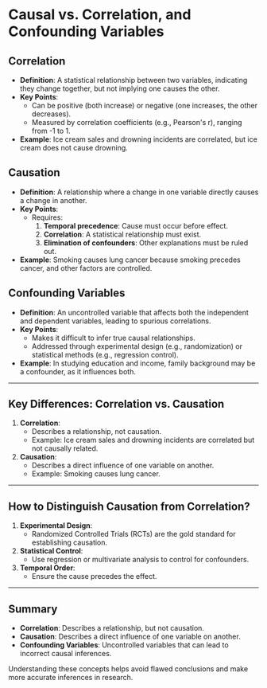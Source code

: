 # Causal vs. Correlation, and Confounding Variables

## Correlation
- **Definition**: A statistical relationship between two variables, indicating they change together, but not implying one causes the other.
- **Key Points**:
  - Can be positive (both increase) or negative (one increases, the other decreases).
  - Measured by correlation coefficients (e.g., Pearson's r), ranging from -1 to 1.
- **Example**: Ice cream sales and drowning incidents are correlated, but ice cream does not cause drowning.

## Causation
- **Definition**: A relationship where a change in one variable directly causes a change in another.
- **Key Points**:
  - Requires:
    1. **Temporal precedence**: Cause must occur before effect.
    2. **Correlation**: A statistical relationship must exist.
    3. **Elimination of confounders**: Other explanations must be ruled out.
- **Example**: Smoking causes lung cancer because smoking precedes cancer, and other factors are controlled.

## Confounding Variables
- **Definition**: An uncontrolled variable that affects both the independent and dependent variables, leading to spurious correlations.
- **Key Points**:
  - Makes it difficult to infer true causal relationships.
  - Addressed through experimental design (e.g., randomization) or statistical methods (e.g., regression control).
- **Example**: In studying education and income, family background may be a confounder, as it influences both.

---

## Key Differences: Correlation vs. Causation
1. **Correlation**:
   - Describes a relationship, not causation.
   - Example: Ice cream sales and drowning incidents are correlated but not causally related.
2. **Causation**:
   - Describes a direct influence of one variable on another.
   - Example: Smoking causes lung cancer.

---

## How to Distinguish Causation from Correlation?
1. **Experimental Design**:
   - Randomized Controlled Trials (RCTs) are the gold standard for establishing causation.
2. **Statistical Control**:
   - Use regression or multivariate analysis to control for confounders.
3. **Temporal Order**:
   - Ensure the cause precedes the effect.

---

## Summary
- **Correlation**: Describes a relationship, but not causation.
- **Causation**: Describes a direct influence of one variable on another.
- **Confounding Variables**: Uncontrolled variables that can lead to incorrect causal inferences.

Understanding these concepts helps avoid flawed conclusions and make more accurate inferences in research.
